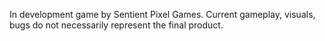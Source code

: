 In development game by Sentient Pixel Games. Current gameplay, visuals, bugs do not necessarily represent the final product. 
